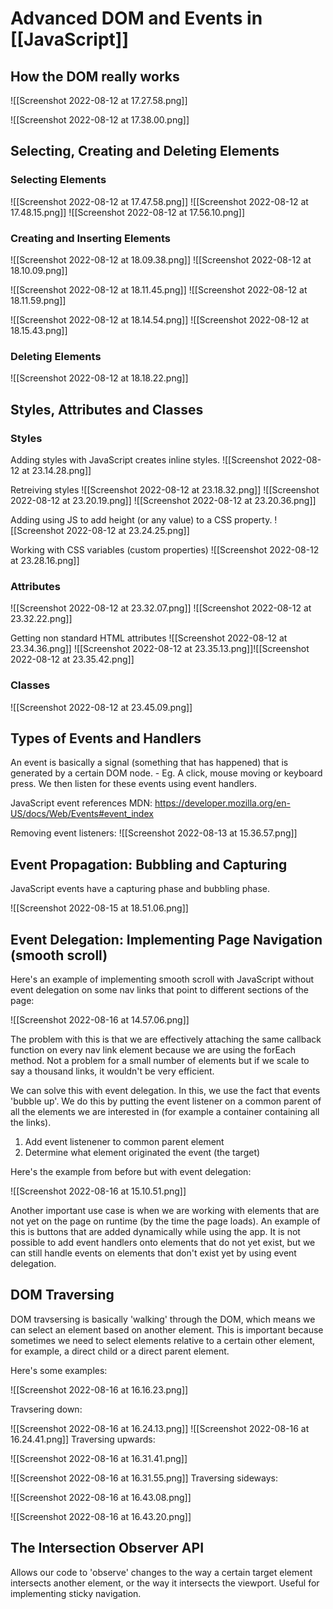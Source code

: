 # Advanced DOM and Events in [[JavaScript]]
## How the DOM really works
![[Screenshot 2022-08-12 at 17.27.58.png]]

![[Screenshot 2022-08-12 at 17.38.00.png]]

## Selecting, Creating and Deleting Elements
### Selecting Elements
![[Screenshot 2022-08-12 at 17.47.58.png]]
![[Screenshot 2022-08-12 at 17.48.15.png]]
![[Screenshot 2022-08-12 at 17.56.10.png]]

### Creating and Inserting Elements
![[Screenshot 2022-08-12 at 18.09.38.png]]
![[Screenshot 2022-08-12 at 18.10.09.png]]

![[Screenshot 2022-08-12 at 18.11.45.png]]
![[Screenshot 2022-08-12 at 18.11.59.png]]

![[Screenshot 2022-08-12 at 18.14.54.png]]
![[Screenshot 2022-08-12 at 18.15.43.png]]

### Deleting Elements
![[Screenshot 2022-08-12 at 18.18.22.png]]

## Styles, Attributes and Classes
### Styles
Adding styles with JavaScript creates inline styles.
![[Screenshot 2022-08-12 at 23.14.28.png]]

Retreiving styles
![[Screenshot 2022-08-12 at 23.18.32.png]]
![[Screenshot 2022-08-12 at 23.20.19.png]]
![[Screenshot 2022-08-12 at 23.20.36.png]]

Adding using JS to add height (or any value) to a CSS property.
![[Screenshot 2022-08-12 at 23.24.25.png]]

Working with CSS variables (custom properties)
![[Screenshot 2022-08-12 at 23.28.16.png]]

### Attributes
![[Screenshot 2022-08-12 at 23.32.07.png]]
![[Screenshot 2022-08-12 at 23.32.22.png]]

Getting non standard HTML attributes
![[Screenshot 2022-08-12 at 23.34.36.png]]
![[Screenshot 2022-08-12 at 23.35.13.png]]![[Screenshot 2022-08-12 at 23.35.42.png]]

### Classes
![[Screenshot 2022-08-12 at 23.45.09.png]]


## Types of Events and Handlers
An event is basically a signal (something that has happened) that is generated by a certain DOM node. - Eg. A click, mouse moving or keyboard press.
We then listen for these events using event handlers.

JavaScript event references MDN: https://developer.mozilla.org/en-US/docs/Web/Events#event_index

Removing event listeners:
![[Screenshot 2022-08-13 at 15.36.57.png]]

## Event Propagation: Bubbling and Capturing
JavaScript events have a capturing phase and bubbling phase.

![[Screenshot 2022-08-15 at 18.51.06.png]]

## Event Delegation: Implementing Page Navigation (smooth scroll)
Here's an example of implementing smooth scroll with JavaScript without event delegation on some nav links that point to different sections of the page:

![[Screenshot 2022-08-16 at 14.57.06.png]]

The problem with this is that we are effectively attaching the same callback function on every nav link element because we are using the forEach method. Not a problem for a small number of elements but if we scale to say a thousand links, it wouldn't be very efficient.

We can solve this with event delegation. In this, we use the fact that events 'bubble up'. We do this by putting the event listener on a common parent of all the elements we are interested in (for example a container containing all the links).

1. Add event listenener to common parent element
2. Determine what element originated the event (the target)

Here's the example from before but with event delegation:

![[Screenshot 2022-08-16 at 15.10.51.png]]

Another important use case is when we are working with elements that are not yet on the page on runtime (by the time the page loads). An example of this is buttons that are added dynamically while using the app. It is not possible to add event handlers onto elements that do not yet exist, but we can still handle events on elements that don't exist yet by using event delegation.

## DOM Traversing
DOM travsersing is basically 'walking' through the DOM, which means we can select an element based on another element. This is important because sometimes we need to select elements relative to a certain other element, for example, a direct child or a direct parent element.

Here's some examples:

![[Screenshot 2022-08-16 at 16.16.23.png]]

Travsering down:

![[Screenshot 2022-08-16 at 16.24.13.png]]
![[Screenshot 2022-08-16 at 16.24.41.png]]
Traversing upwards:

![[Screenshot 2022-08-16 at 16.31.41.png]]

![[Screenshot 2022-08-16 at 16.31.55.png]]
Traversing sideways:

![[Screenshot 2022-08-16 at 16.43.08.png]]

![[Screenshot 2022-08-16 at 16.43.20.png]]

## The Intersection Observer API
Allows our code to 'observe' changes to the way a certain target element intersects another element, or the way it intersects the viewport. Useful for implementing sticky navigation.

